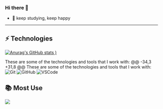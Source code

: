 ### Hi there 👋
- 🌱 keep studying, keep happy
---











## ⚡ Technologies

[![Anurag's GitHub stats](https://github-readme-stats.vercel.app/api?username=Vivianluolita&show_icons=true&theme=radical&repo=github-readme-stats)
)](https://github.com/Vivianluolita/github-readme-stats)

These are some of the technologies and tools that I work with:
	@@ -34,3 +31,8 @@ These are some of the technologies and tools that I work with:
![Git](https://img.shields.io/badge/-Git-black?style=flat-square&logo=git)
![GitHub](https://img.shields.io/badge/-GitHub-181717?style=flat-square&logo=github)
![VSCode](https://img.shields.io/badge/-VSCode-007ACC?style=flat-square&logo=visual-studio-code&logoColor=white)

## 📚 Most Use
<div>
  <img src="https://github-readme-stats.vercel.app/api/top-langs/?username=Vivianluolita&layout=compact"   style="margin-bottom: 20px;" />
</div>



<!--
**Vivianluolita/Vivianluolita** is a ✨ _special_ ✨ repository because its `README.md` (this file) appears on your GitHub profile.

**Languages and Tools:**  

<code><img height="20" src="https://raw.githubusercontent.com/github/explore/80688e429a7d4ef2fca1e82350fe8e3517d3494d/topics/html/html.png"></code>
	@@ -17,10 +18,6 @@
<code><img height="20" src="https://raw.githubusercontent.com/github/explore/80688e429a7d4ef2fca1e82350fe8e3517d3494d/topics/nodejs/nodejs.png"></code>
<code><img height="20" src="https://raw.githubusercontent.com/github/explore/5c058a388828bb5fde0bcafd4bc867b5bb3f26f3/topics/java/java.png"></code>


Here are some ideas to get you started:

- 🔭 I’m currently working on ...
- 🌱 I’m currently learning ...
- 👯 I’m looking to collaborate on ...
- 🤔 I’m looking for help with ...
- 💬 Ask me about ...
- 📫 How to reach me: ...
- 😄 Pronouns: ...
- ⚡ Fun fact: ...
-->
